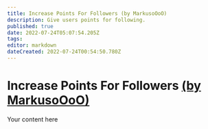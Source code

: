 ```yaml
---
title: Increase Points For Followers (by MarkusoOoO)
description: Give users points for following.
published: true
date: 2022-07-24T05:07:54.205Z
tags: 
editor: markdown
dateCreated: 2022-07-24T00:54:50.780Z
---
```


# Increase Points For Followers [(by MarkusoOoO)](https://www.twitch.tv/MarkusoOoO)
Your content here